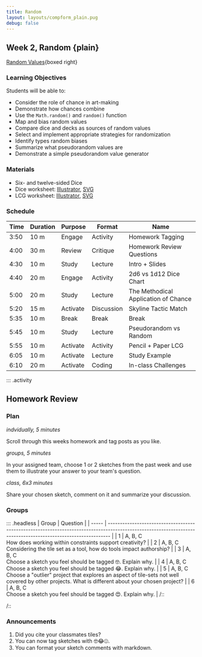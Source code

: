 ```yaml
---
title: Random
layout: layouts/compform_plain.pug
debug: false
---
```


## Week 2, Random {plain}

[Random Values](../random/index.html){boxed right}

### Learning Objectives
Students will be able to:
- Consider the role of chance in art-making
- Demonstrate how chances combine
- Use the `Math.random()` and `random()` function
- Map and bias random values
- Compare dice and decks as sources of random values
- Select and implement appropriate strategies for randomization
- Identify types random biases
- Summarize what pseudorandom values are
- Demonstrate a simple pseudorandom value generator

### Materials
- Six- and twelve-sided Dice
- Dice worksheet: [Illustrator](../handouts/dice_chart.ai), [SVG](../handouts/dice_chart.svg)
- LCG worksheet: [Illustrator](../handouts/lcg_random.ai), [SVG](../handouts/lcg_random.svg)


### Schedule

| Time | Duration | Purpose  | Format     | Name                                 |
| ---- | -------- | -------- | ---------- | ------------------------------------ |
| 3:50 | 10 m     | Engage   | Activity   | Homework Tagging                     |
| 4:00 | 30 m     | Review   | Critique   | Homework Review Questions            |
| 4:30 | 10 m     | Study    | Lecture    | Intro + Slides                       |
| 4:40 | 20 m     | Engage   | Activity   | 2d6 vs 1d12 Dice Chart               |
| 5:00 | 20 m     | Study    | Lecture    | The Methodical Application of Chance |
| 5:20 | 15 m     | Activate | Discussion | Skyline Tactic Match                 |
| 5:35 | 10 m     | Break    | Break      | Break                                |
| 5:45 | 10 m     | Study    | Lecture    | Pseudorandom vs Random               |
| 5:55 | 10 m     | Activate | Activity   | Pencil + Paper LCG                   |
| 6:05 | 10 m     | Activate | Lecture    | Study Example                        |
| 6:10 | 20 m     | Activate | Coding     | In-class Challenges                  |



::: .activity
## Homework Review



### Plan
*indvidually, 5 minutes*

Scroll through this weeks homework and tag posts as you like.

*groups, 5 minutes*

In your assigned team, choose 1 or 2 sketches from the past week and use them to illustrate your answer to your team's question.

*class, 6x3 minutes*

Share your chosen sketch, comment on it and summarize your discussion.


### Groups

::: .headless
| Group | Question                                                                                                                                                      |
| ----- | ------------------------------------------------------------------------------------------------------------------------------------------------------------- |
| 1     | A, B, C <br/>How does working within constraints support creativity?                                                                                          |
| 2     | A, B, C <br/>Considering the tile set as a tool, how do tools impact authorship?                                                                              |
| 3     | A, B, C <br/>Choose a sketch you feel should be tagged 🤓. Explain why.                                                                                       |
| 4     | A, B, C <br/>Choose a sketch you feel should be tagged 😂. Explain why.                                                                                       |
| 5     | A, B, C <br/>Choose a "outlier" project that explores an aspect of tile-sets not well covered by other projects. What is different about your chosen project? |
| 6     | A, B, C <br>Choose a sketch you feel should be tagged 😍. Explain why.                                                                                        |
/::

/::




### Announcements

1. Did you cite your classmates tiles?
2. You can now tag sketches with 🤓😂😍. 
3. You can format your sketch comments with markdown.



<style> 
    .headless thead {
        display: none;
    }
</style>